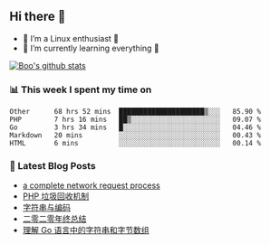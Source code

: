 ## Hi there 👋
* 🔭 I’m a Linux enthusiast 🐧️
* 🏃️ I’m currently learning everything 🏃️

[![Boo's github stats](https://github-readme-stats.vercel.app/api?username=0xAiKang)](https://github.com/anuraghazra/github-readme-stats)

<!-- [![Most Used Langs](https://github-readme-stats.vercel.app/api/top-langs/?username=0xAiKang)](https://github.com/anuraghazra/github-readme-stats) -->

### 📊 This week I spent my time on
<!--START_SECTION:waka-->
```text
Other      68 hrs 52 mins  █████████████████████▒░░░   85.90 % 
PHP        7 hrs 16 mins   ██▒░░░░░░░░░░░░░░░░░░░░░░   09.07 % 
Go         3 hrs 34 mins   █░░░░░░░░░░░░░░░░░░░░░░░░   04.46 % 
Markdown   20 mins         ░░░░░░░░░░░░░░░░░░░░░░░░░   00.43 % 
HTML       6 mins          ░░░░░░░░░░░░░░░░░░░░░░░░░   00.14 % 
```
<!--END_SECTION:waka-->

### 📕 Latest Blog Posts
<!-- BLOG-POST-LIST:START -->
- [a complete network request process](https://www.0x2beace.com/a-complete-network-request-process/)
- [PHP 垃圾回收机制](https://www.0x2beace.com/php-garbage-collection-mechanism/)
- [字符串与编码](https://www.0x2beace.com/string-and-encoding/)
- [二零二零年终总结](https://www.0x2beace.com/2020-year-end-summary/)
- [理解 Go 语言中的字符串和字节数组](https://www.0x2beace.com/understand-strings-and-byte-arrays-in-Go/)
<!-- BLOG-POST-LIST:END -->

